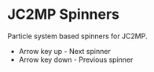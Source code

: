 JC2MP Spinners
==============

Particle system based spinners for JC2MP.

- Arrow key up - Next spinner
- Arrow key down - Previous spinner
